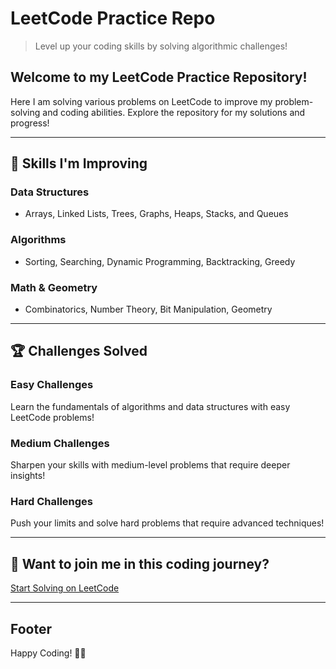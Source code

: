 # LeetCode Practice Repo
> Level up your coding skills by solving algorithmic challenges!

## Welcome to my LeetCode Practice Repository!

Here I am solving various problems on LeetCode to improve my problem-solving and coding abilities. Explore the repository for my solutions and progress!

---

## 🧠 Skills I'm Improving

### Data Structures
- Arrays, Linked Lists, Trees, Graphs, Heaps, Stacks, and Queues

### Algorithms
- Sorting, Searching, Dynamic Programming, Backtracking, Greedy

### Math & Geometry
- Combinatorics, Number Theory, Bit Manipulation, Geometry

---

## 🏆 Challenges Solved

### Easy Challenges
Learn the fundamentals of algorithms and data structures with easy LeetCode problems!

### Medium Challenges
Sharpen your skills with medium-level problems that require deeper insights!

### Hard Challenges
Push your limits and solve hard problems that require advanced techniques!

---

## 🚀 Want to join me in this coding journey?

[Start Solving on LeetCode](https://leetcode.com)

---

## Footer

Happy Coding! 🧑‍💻

